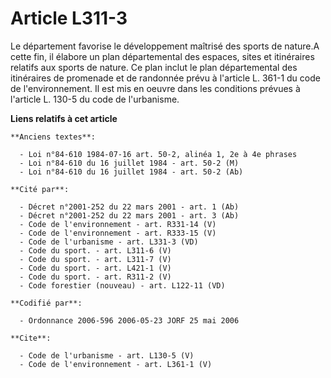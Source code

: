 # Article L311-3

Le département favorise le développement maîtrisé des sports de nature.A cette fin, il élabore un plan départemental des
espaces, sites et itinéraires relatifs aux sports de nature. Ce plan inclut le plan départemental des itinéraires de
promenade et de randonnée prévu à l'article L. 361-1 du code de l'environnement. Il est mis en oeuvre dans les conditions
prévues à l'article L. 130-5 du code de l'urbanisme.

**Liens relatifs à cet article**

	**Anciens textes**:

	  - Loi n°84-610 1984-07-16 art. 50-2, alinéa 1, 2e à 4e phrases
	  - Loi n°84-610 du 16 juillet 1984 - art. 50-2 (M)
	  - Loi n°84-610 du 16 juillet 1984 - art. 50-2 (Ab)

	**Cité par**:

	  - Décret n°2001-252 du 22 mars 2001 - art. 1 (Ab)
	  - Décret n°2001-252 du 22 mars 2001 - art. 3 (Ab)
	  - Code de l'environnement - art. R331-14 (V)
	  - Code de l'environnement - art. R333-15 (V)
	  - Code de l'urbanisme - art. L331-3 (VD)
	  - Code du sport. - art. L311-6 (V)
	  - Code du sport. - art. L311-7 (V)
	  - Code du sport. - art. L421-1 (V)
	  - Code du sport. - art. R311-2 (V)
	  - Code forestier (nouveau) - art. L122-11 (VD)

	**Codifié par**:

	  - Ordonnance 2006-596 2006-05-23 JORF 25 mai 2006

	**Cite**:

	  - Code de l'urbanisme - art. L130-5 (V)
	  - Code de l'environnement - art. L361-1 (V)
